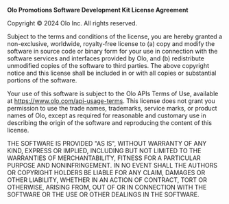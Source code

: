 **Olo Promotions Software Development Kit License Agreement**

Copyright © 2024 Olo Inc. All rights reserved.

Subject to the terms and conditions of the license, you are hereby granted a non-exclusive, worldwide, royalty-free license to (a) copy and modify the software in source code or binary form for your use in connection with the software services and interfaces provided by Olo, and (b) redistribute unmodified copies of the software to third parties. The above copyright notice and this license shall be included in or with all copies or substantial portions of the software.

Your use of this software is subject to the Olo APIs Terms of Use, available at https://www.olo.com/api-usage-terms. This license does not grant you permission to use the trade names, trademarks, service marks, or product names of Olo, except as required for reasonable and customary use in describing the origin of the software and reproducing the content of this license.

THE SOFTWARE IS PROVIDED "AS IS", WITHOUT WARRANTY OF ANY KIND, EXPRESS OR IMPLIED, INCLUDING BUT NOT LIMITED TO THE WARRANTIES OF MERCHANTABILITY, FITNESS FOR A PARTICULAR PURPOSE AND NONINFRINGEMENT. IN NO EVENT SHALL THE AUTHORS OR COPYRIGHT HOLDERS BE LIABLE FOR ANY CLAIM, DAMAGES OR OTHER LIABILITY, WHETHER IN AN ACTION OF CONTRACT, TORT OR OTHERWISE, ARISING FROM, OUT OF OR IN CONNECTION WITH THE SOFTWARE OR THE USE OR OTHER DEALINGS IN THE SOFTWARE.
